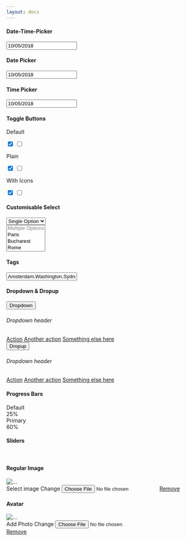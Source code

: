 ```yaml
---
layout: docs
---
```

<div class="row">
  <div class="col-md-4">
    <div class="card ">
      <div class="card-header ">
        <h4 class="card-title">Date-Time-Picker</h4>
      </div>
      <div class="card-body ">
        <div class="form-group">
          <input type="text" class="form-control datetimepicker" value="10/05/2018">
        </div>
      </div>
    </div>
  </div>
  <div class="col-md-4">
    <div class="card ">
      <div class="card-header ">
        <h4 class="card-title">Date Picker</h4>
      </div>
      <div class="card-body ">
        <div class="form-group">
          <input type="text" class="form-control datepicker" value="10/05/2018">
        </div>
      </div>
    </div>
  </div>
  <div class="col-md-4">
    <div class="card ">
      <div class="card-header ">
        <h4 class="card-title">Time Picker</h4>
      </div>
      <div class="card-body ">
        <div class="form-group">
          <input type="text" class="form-control timepicker" value="10/05/2018">
        </div>
      </div>
    </div>
  </div>
</div>
<div class="row">
  <div class="col-md-12">
    <div class="card">
      <div class="card-body">
        <div class="row">
          <div class="col-md-6 mb-4">
            <h4 class="card-title">Toggle Buttons</h4>
            <div class="row mb-3">
              <div class="col-md-4">
                <p class="category">Default</p>
                <input type="checkbox" checked name="checkbox" class="bootstrap-switch" data-on-label="ON" data-off-label="OFF" />
                <input type="checkbox" name="checkbox" class="bootstrap-switch" data-on-label="ON" data-off-label="OFF" />
              </div>
              <div class="col-md-4">
                <p class="category">Plain</p>
                <input type="checkbox" checked name="checkbox" class="bootstrap-switch" data-on-label="" data-off-label="" />
                <input type="checkbox" name="checkbox" class="bootstrap-switch" data-on-label="" data-off-label="" />
              </div>
              <div class="col-md-4">
                <p class="category">With Icons</p>
                <input type="checkbox" checked name="checkbox" class="bootstrap-switch" data-on-label="<i class='tim-icons icon-check-2'></i>" data-off-label="<i class='tim-icons icon-simple-remove'></i>" />
                <input type="checkbox" name="checkbox" class="bootstrap-switch" data-on-label="<i class='tim-icons icon-check-2'></i>" data-off-label="<i class='tim-icons icon-simple-remove'></i>" />
              </div>
            </div>
          </div>
          <div class="col-md-6 mb-4">
            <h4 class="card-title">Customisable Select</h4>
            <div class="row">
              <div class="col-lg-5 col-md-6 col-sm-3">
                <select class="selectpicker" data-size="7" data-style="btn btn-primary" title="Single Select">
                  <option disabled selected>Single Option</option>
                  <option value="2">Foobar</option>
                  <option value="3">Is great</option>
                </select>
              </div>
              <div class="col-lg-5 col-md-6 col-sm-3">
                <select class="selectpicker" data-style="btn btn-info" multiple title="Choose City" data-size="7">
                  <option disabled> Multiple Options</option>
                  <option value="2">Paris </option>
                  <option value="3">Bucharest</option>
                  <option value="4">Rome</option>
                  <option value="5">New York</option>
                  <option value="6">Miami </option>
                  <option value="7">Piatra Neamt</option>
                  <option value="8">Paris </option>
                  <option value="9">Bucharest</option>
                  <option value="10">Rome</option>
                  <option value="11">New York</option>
                  <option value="12">Miami </option>
                  <option value="13">Piatra Neamt</option>
                  <option value="14">Paris </option>
                  <option value="15">Bucharest</option>
                  <option value="16">Rome</option>
                  <option value="17">New York</option>
                  <option value="18">Miami </option>
                  <option value="19">Piatra Neamt</option>
                </select>
              </div>
            </div>
          </div>
        </div>
        <div class="row">
          <div class="col-md-6 mb-4">
            <h4 class="card-title">Tags</h4>
            <input type="text" value="Amsterdam,Washington,Sydney,Beijing" class="tagsinput" data-role="tagsinput" data-color="danger" />
          </div>
          <div class="col-md-6">
            <h4 class="card-title">Dropdown & Dropup</h4>
            <div class="row">
              <div class="col-lg-4 col-md-6 col-sm-3">
                <div class="dropdown">
                  <button class="dropdown-toggle btn btn-primary btn-block" type="button" id="dropdownMenuButton" data-toggle="dropdown" aria-haspopup="true" aria-expanded="false">
                    Dropdown
                  </button>
                  <div class="dropdown-menu" aria-labelledby="dropdownMenuButton">
                    <h6 class="dropdown-header">Dropdown header</h6>
                    <a class="dropdown-item" href="#">Action</a>
                    <a class="dropdown-item" href="#">Another action</a>
                    <a class="dropdown-item" href="#">Something else here</a>
                  </div>
                </div>
              </div>
              <div class="col-lg-4 col-md-6 col-sm-3">
                <div class="dropup">
                  <button type="button" class="dropdown-toggle btn btn-primary btn-block" data-toggle="dropdown">
                    Dropup
                  </button>
                  <div class="dropdown-menu">
                    <h6 class="dropdown-header">Dropdown header</h6>
                    <a class="dropdown-item" href="#">Action</a>
                    <a class="dropdown-item" href="#">Another action</a>
                    <a class="dropdown-item" href="#">Something else here</a>
                  </div>
                </div>
              </div>
            </div>
          </div>
        </div>
        <div class="row">
          <div class="col-md-6 mb-4">
            <h4 class="card-title">Progress Bars</h4>
            <div class="progress-container">
              <span class="progress-badge">Default</span>
              <div class="progress">
                <div class="progress-bar" role="progressbar" aria-valuenow="60" aria-valuemin="0" aria-valuemax="100" style="width: 25%;">
                  <span class="progress-value">25%</span>
                </div>
              </div>
            </div>
            <div class="progress-container progress-primary">
              <span class="progress-badge">Primary</span>
              <div class="progress">
                <div class="progress-bar progress-bar-warning" role="progressbar" aria-valuenow="60" aria-valuemin="0" aria-valuemax="100" style="width: 60%;">
                  <span class="progress-value">60%</span>
                </div>
              </div>
            </div>
          </div>
          <div class="col-md-6">
            <h4 class="card-title mt-3">Sliders</h4>
            <div id="sliderRegular" class="slider">
            </div>
            <br>
            <div id="sliderDouble" class="slider slider-primary mb-3"></div>
          </div>
        </div>
        <div class="row">
          <div class="col-md-4 col-sm-4">
            <h4 class="card-title">Regular Image</h4>
            <div class="fileinput fileinput-new text-center" data-provides="fileinput">
              <div class="fileinput-new thumbnail">
                <img src="../../assets/img/image_placeholder.jpg" alt="...">
              </div>
              <div class="fileinput-preview fileinput-exists thumbnail"></div>
              <div>
                <span class="btn btn-rose btn-round btn-file">
                  <span class="fileinput-new">Select image</span>
                  <span class="fileinput-exists">Change</span>
                  <input type="file" name="..." />
                </span>
                <a href="#pablo" class="btn btn-danger btn-round fileinput-exists" data-dismiss="fileinput"><i class="fa fa-times"></i> Remove</a>
              </div>
            </div>
          </div>
          <div class="col-md-3 col-sm-4">
            <h4 class="card-title">Avatar</h4>
            <div class="fileinput fileinput-new text-center" data-provides="fileinput">
              <div class="fileinput-new thumbnail img-circle">
                <img src="../../assets/img/placeholder.jpg" alt="...">
              </div>
              <div class="fileinput-preview fileinput-exists thumbnail img-circle"></div>
              <div>
                <span class="btn btn-round btn-rose btn-file">
                  <span class="fileinput-new">Add Photo</span>
                  <span class="fileinput-exists">Change</span>
                  <input type="file" name="..." />
                </span>
                <br />
                <a href="#pablo" class="btn btn-danger btn-round fileinput-exists" data-dismiss="fileinput"><i class="fa fa-times"></i> Remove</a>
              </div>
            </div>
          </div>
        </div>
      </div>
    </div>
    <!-- end card -->
  </div>
</div>

<script type="text/javascript">
  $(document).ready(() => {
    beestrap.initDateTimePicker();
  })
</script>